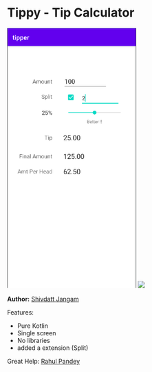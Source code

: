 # Tippy - Tip Calculator 

<p float="middle">
    <img src="frame.png" width="300">
    <img src="[https://raw.githubusercontent.com/rpandey1234/AndroidTippy/main/ColorAnimationTip.gif](https://github.com/shivGam/tippy/blob/1dbe15b5833c8fc5a73481e1504e1c1928a3278f/tippyGIf.gif)" width="250">
</p>

**Author:** [Shivdatt Jangam](https://www.linkedin.com/in/shivdatt-jangam-96b814254/)

Features:
- Pure Kotlin
- Single screen
- No libraries
- added a extension (Split)

Great Help:
[Rahul Pandey](https://www.youtube.com/rpandey1234)

